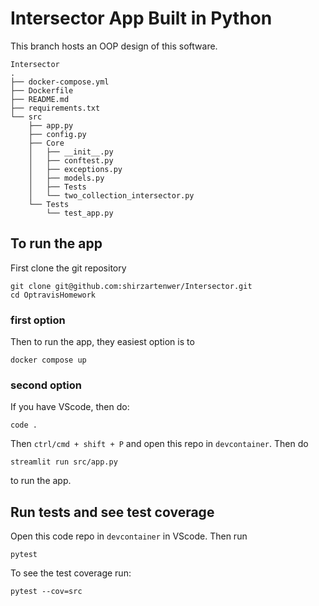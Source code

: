 # Intersector App Built in Python

This branch hosts an OOP design of this software.

```
Intersector
.
├── docker-compose.yml
├── Dockerfile
├── README.md
├── requirements.txt
└── src
    ├── app.py
    ├── config.py
    ├── Core
    │   ├── __init__.py
    │   ├── conftest.py
    │   ├── exceptions.py
    │   ├── models.py
    │   ├── Tests
    │   └── two_collection_intersector.py
    └── Tests
        └── test_app.py
```

## To run the app

First clone the git repository

```
git clone git@github.com:shirzartenwer/Intersector.git
cd OptravisHomework
```

### first option

Then to run the app, they easiest option is to 
```
docker compose up
```
### second option
If you have VScode, then do:

```
code .
```

Then `ctrl/cmd + shift + P` and open this repo in `devcontainer`. 
Then do 
```
streamlit run src/app.py
``` 
to run the app. 



## Run tests and see test coverage
Open this code repo in `devcontainer` in VScode. Then run 
```
pytest
```

To see the test coverage run: 

```
pytest --cov=src 
```
